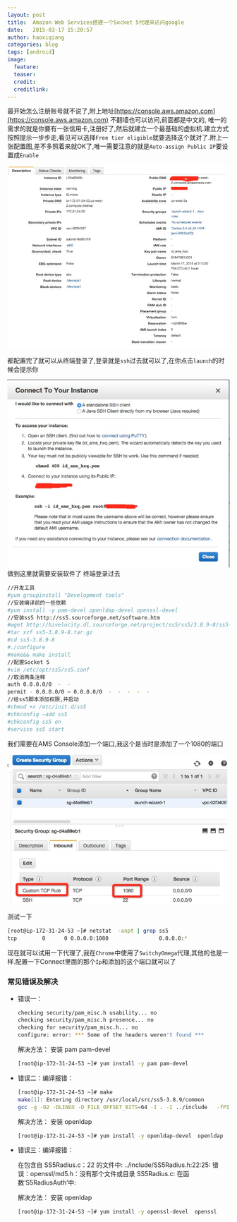 ```yaml
---
layout: post
title:  Amazon Web Services‏搭建一个Socket 5代理来访问google
date:   2015-03-17 15:20:57
author: haoxiqiang
categories: blog
tags: [android]
image:
  feature:
  teaser:
  credit:
  creditlink:
---
```

最开始怎么注册账号就不说了,附上地址[https://console.aws.amazon.com](https://console.aws.amazon.com)
不翻墙也可以访问,前面都是中文的, 唯一的需求的就是你要有一张信用卡,注册好了,然后就建立一个最基础的虚拟机.建立方式按照提示一步步走,看见可以选择`Free tier eligible`就要选择这个就对了.附上一张配置图,差不多照着来就OK了,唯一需要注意的就是`Auto-assign Public IP`要设置成`Enable` 

<!-- more -->
![配置图](/images/ams02.png)

都配置完了就可以从终端登录了,登录就是`ssh`过去就可以了,在你点击`launch`的时候会提示你

![Connect](/images/ams01.png)
做到这里就需要安装软件了
终端登录过去
``` bash
//开发工具
#yum groupinstall "Development tools"
//安装编译前的一些依赖
#yum install -y pam-devel openldap-devel openssl-devel
//安装ss5 http://ss5.sourceforge.net/software.htm
#wget http://hivelocity.dl.sourceforge.net/project/ss5/ss5/3.8.9-8/ss5-3.8.9-8.tar.gz
#tar xzf ss5-3.8.9-8.tar.gz
#cd ss5-3.8.9-8
#./configure
#make&& make install
//配置Socket 5
#vim /etc/opt/ss5/ss5.conf
//取消两条注释
auth 0.0.0.0/0  -  -
permit - 0.0.0.0/0 – 0.0.0.0/0  -  -  -  -  -
//给ss5脚本添加权限,并启动
#chmod +x /etc/init.d/ss5
#chkconfig –add ss5
#chkconfig ss5 on
#service ss5 start
```
我们需要在AMS Console添加一个端口,我这个是当时是添加了一个1080的端口

![SecurityGroups](/images/ams03.png)

测试一下
``` bash
[root@ip-172-31-24-53 ~]# netstat  -anpt | grep ss5
tcp        0      0 0.0.0.0:1080                0.0.0.0:*                   LISTEN      6264/ss5
```

现在就可以试用一下代理了,我在`Chrome`中使用了`SwitchyOmega`代理,其他的也是一样.配置一下Connect里面的那个`Ip`和添加的这个端口就可以了

### 常见错误及解决

* 错误一：
	``` bash
	checking security/pam_misc.h usability... no
	checking security/pam_misc.h presence... no
	checking for security/pam_misc.h... no
	configure: error: *** Some of the headers weren't found ***
	```
	解决方法：
	安装 pam pam-devel
	``` bash
	[root@ip-172-31-24-53 ~]# yum install -y pam pam-devel
	```

* 错误二：编译报错：
	``` bash
	[root@ip-172-31-24-53 ~]# make
	make[1]: Entering directory /usr/local/src/ss5-3.8.9/common
	gcc -g -O2 -DLINUX -D_FILE_OFFSET_BITS=64 -I . -I ../include   -fPIC   -c -o SS5OpenLdap.o SS5OpenLdap.c
	```
	解决方法：
	安装 openldap	
	``` bash
	[root@ip-172-31-24-53 ~]# yum install -y openldap-devel  openldap
	```

* 错误三：编译报错：

	在包含自 SS5Radius.c：22 的文件中:
	../include/SS5Radius.h:22:25: 错误：openssl/md5.h：没有那个文件或目录
	SS5Radius.c: 在函数‘S5RadiusAuth’中:

	解决方法：
	安装 openldap	
	``` bash
	[root@ip-172-31-24-53 ~]# yum install -y openssl-devel  openssl
	```


      
